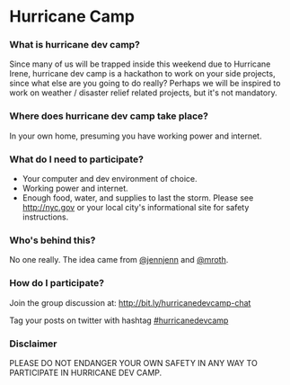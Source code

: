 # Hurricane Camp

### What is hurricane dev camp?
Since many of us will be trapped inside this weekend due to Hurricane Irene, hurricane dev camp is a hackathon to work on your side projects, since what else are you going to do really? Perhaps we will be inspired to work on weather / disaster relief related projects, but it's not mandatory.

### Where does hurricane dev camp take place?
In your own home, presuming you have working power and internet.

### What do I need to participate?

 * Your computer and dev environment of choice.
 * Working power and internet.
 * Enough food, water, and supplies to last the storm. Please see http://nyc.gov or your local city's informational site for safety instructions.

### Who's behind this?
No one really. The idea came from [@jennjenn](http://twitter.com/jennjenn) and [@mroth](http://twitter.com/mroth).

### How do I participate?
Join the group discussion at: http://bit.ly/hurricanedevcamp-chat

Tag your posts on twitter with hashtag [#hurricanedevcamp](http://twitter.com/search/realtime/%23hurricanedevcamp)

### Disclaimer

PLEASE DO NOT ENDANGER YOUR OWN SAFETY IN ANY WAY TO PARTICIPATE IN HURRICANE DEV CAMP.

